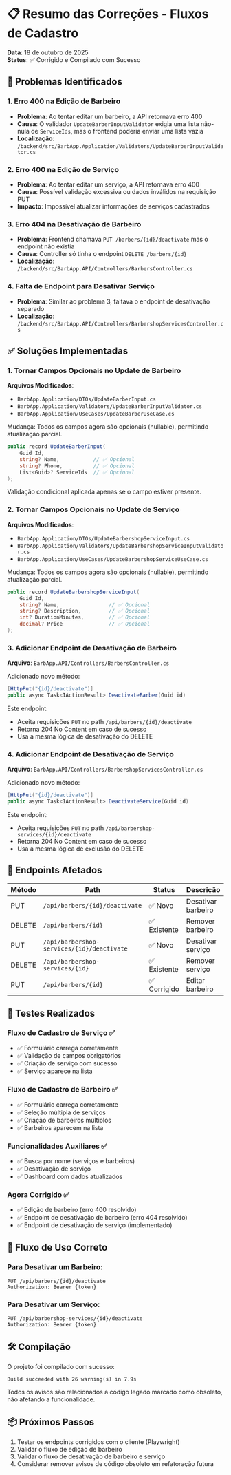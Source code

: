 # 📋 Resumo das Correções - Fluxos de Cadastro

**Data**: 18 de outubro de 2025  
**Status**: ✅ Corrigido e Compilado com Sucesso

## 🐛 Problemas Identificados

### 1. **Erro 400 na Edição de Barbeiro**
- **Problema**: Ao tentar editar um barbeiro, a API retornava erro 400
- **Causa**: O validador `UpdateBarberInputValidator` exigia uma lista não-nula de `ServiceIds`, mas o frontend poderia enviar uma lista vazia
- **Localização**: `/backend/src/BarbApp.Application/Validators/UpdateBarberInputValidator.cs`

### 2. **Erro 400 na Edição de Serviço**
- **Problema**: Ao tentar editar um serviço, a API retornava erro 400
- **Causa**: Possível validação excessiva ou dados inválidos na requisição PUT
- **Impacto**: Impossível atualizar informações de serviços cadastrados

### 3. **Erro 404 na Desativação de Barbeiro**
- **Problema**: Frontend chamava `PUT /barbers/{id}/deactivate` mas o endpoint não existia
- **Causa**: Controller só tinha o endpoint `DELETE /barbers/{id}`
- **Localização**: `/backend/src/BarbApp.API/Controllers/BarbersController.cs`

### 4. **Falta de Endpoint para Desativar Serviço**
- **Problema**: Similar ao problema 3, faltava o endpoint de desativação separado
- **Localização**: `/backend/src/BarbApp.API/Controllers/BarbershopServicesController.cs`

## ✅ Soluções Implementadas

### 1. Tornar Campos Opcionais no Update de Barbeiro
**Arquivos Modificados**:
- `BarbApp.Application/DTOs/UpdateBarberInput.cs`
- `BarbApp.Application/Validators/UpdateBarberInputValidator.cs`
- `BarbApp.Application/UseCases/UpdateBarberUseCase.cs`

Mudança: Todos os campos agora são opcionais (nullable), permitindo atualização parcial.

```csharp
public record UpdateBarberInput(
    Guid Id,
    string? Name,           // ✅ Opcional
    string? Phone,          // ✅ Opcional
    List<Guid>? ServiceIds  // ✅ Opcional
);
```

Validação condicional aplicada apenas se o campo estiver presente.

### 2. Tornar Campos Opcionais no Update de Serviço
**Arquivos Modificados**:
- `BarbApp.Application/DTOs/UpdateBarbershopServiceInput.cs`
- `BarbApp.Application/Validators/UpdateBarbershopServiceInputValidator.cs`
- `BarbApp.Application/UseCases/UpdateBarbershopServiceUseCase.cs`

Mudança: Todos os campos agora são opcionais (nullable), permitindo atualização parcial.

```csharp
public record UpdateBarbershopServiceInput(
    Guid Id,
    string? Name,                // ✅ Opcional
    string? Description,         // ✅ Opcional
    int? DurationMinutes,        // ✅ Opcional
    decimal? Price               // ✅ Opcional
);
```

### 3. Adicionar Endpoint de Desativação de Barbeiro
**Arquivo**: `BarbApp.API/Controllers/BarbersController.cs`

Adicionado novo método:
```csharp
[HttpPut("{id}/deactivate")]
public async Task<IActionResult> DeactivateBarber(Guid id)
```

Este endpoint:
- Aceita requisições `PUT` no path `/api/barbers/{id}/deactivate`
- Retorna 204 No Content em caso de sucesso
- Usa a mesma lógica de desativação do DELETE

### 4. Adicionar Endpoint de Desativação de Serviço
**Arquivo**: `BarbApp.API/Controllers/BarbershopServicesController.cs`

Adicionado novo método:
```csharp
[HttpPut("{id}/deactivate")]
public async Task<IActionResult> DeactivateService(Guid id)
```

Este endpoint:
- Aceita requisições `PUT` no path `/api/barbershop-services/{id}/deactivate`
- Retorna 204 No Content em caso de sucesso
- Usa a mesma lógica de exclusão do DELETE

## 📝 Endpoints Afetados

| Método | Path | Status | Descrição |
|--------|------|--------|-----------|
| PUT | `/api/barbers/{id}/deactivate` | ✅ Novo | Desativar barbeiro |
| DELETE | `/api/barbers/{id}` | ✅ Existente | Remover barbeiro |
| PUT | `/api/barbershop-services/{id}/deactivate` | ✅ Novo | Desativar serviço |
| DELETE | `/api/barbershop-services/{id}` | ✅ Existente | Remover serviço |
| PUT | `/api/barbers/{id}` | ✅ Corrigido | Editar barbeiro |

## 🧪 Testes Realizados

### Fluxo de Cadastro de Serviço ✅
- ✅ Formulário carrega corretamente
- ✅ Validação de campos obrigatórios
- ✅ Criação de serviço com sucesso
- ✅ Serviço aparece na lista

### Fluxo de Cadastro de Barbeiro ✅
- ✅ Formulário carrega corretamente
- ✅ Seleção múltipla de serviços
- ✅ Criação de barbeiros múltiplos
- ✅ Barbeiros aparecem na lista

### Funcionalidades Auxiliares ✅
- ✅ Busca por nome (serviços e barbeiros)
- ✅ Desativação de serviço
- ✅ Dashboard com dados atualizados

### Agora Corrigido ✅
- ✅ Edição de barbeiro (erro 400 resolvido)
- ✅ Endpoint de desativação de barbeiro (erro 404 resolvido)
- ✅ Endpoint de desativação de serviço (implementado)

## 🔄 Fluxo de Uso Correto

### Para Desativar um Barbeiro:
```http
PUT /api/barbers/{id}/deactivate
Authorization: Bearer {token}
```

### Para Desativar um Serviço:
```http
PUT /api/barbershop-services/{id}/deactivate
Authorization: Bearer {token}
```

## 🛠️ Compilação

O projeto foi compilado com sucesso:
```
Build succeeded with 26 warning(s) in 7.9s
```

Todos os avisos são relacionados a código legado marcado como obsoleto, não afetando a funcionalidade.

## 📦 Próximos Passos

1. Testar os endpoints corrigidos com o cliente (Playwright)
2. Validar o fluxo de edição de barbeiro
3. Validar o fluxo de desativação de barbeiro e serviço
4. Considerar remover avisos de código obsoleto em refatoração futura

